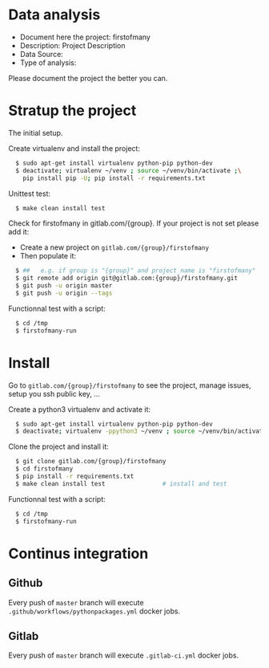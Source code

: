 # Data analysis
- Document here the project: firstofmany
- Description: Project Description
- Data Source:
- Type of analysis:

Please document the project the better you can.

# Stratup the project

The initial setup.

Create virtualenv and install the project:
```bash
  $ sudo apt-get install virtualenv python-pip python-dev
  $ deactivate; virtualenv ~/venv ; source ~/venv/bin/activate ;\
    pip install pip -U; pip install -r requirements.txt
```

Unittest test:
```bash
  $ make clean install test
```

Check for firstofmany in gitlab.com/{group}.
If your project is not set please add it:

- Create a new project on `gitlab.com/{group}/firstofmany`
- Then populate it:

```bash
  $ ##   e.g. if group is "{group}" and project_name is "firstofmany"
  $ git remote add origin git@gitlab.com:{group}/firstofmany.git
  $ git push -u origin master
  $ git push -u origin --tags
```

Functionnal test with a script:
```bash
  $ cd /tmp
  $ firstofmany-run
```
# Install
Go to `gitlab.com/{group}/firstofmany` to see the project, manage issues,
setup you ssh public key, ...

Create a python3 virtualenv and activate it:
```bash
  $ sudo apt-get install virtualenv python-pip python-dev
  $ deactivate; virtualenv -ppython3 ~/venv ; source ~/venv/bin/activate
```

Clone the project and install it:
```bash
  $ git clone gitlab.com/{group}/firstofmany
  $ cd firstofmany
  $ pip install -r requirements.txt
  $ make clean install test                # install and test
```
Functionnal test with a script:
```bash
  $ cd /tmp
  $ firstofmany-run
``` 

# Continus integration
## Github 
Every push of `master` branch will execute `.github/workflows/pythonpackages.yml` docker jobs.
## Gitlab
Every push of `master` branch will execute `.gitlab-ci.yml` docker jobs.
